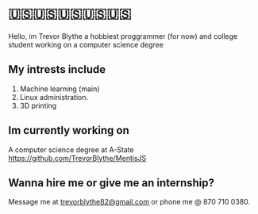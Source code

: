 
# 🇺🇸🇺🇸🇺🇸🇺🇸🇺🇸  
Hello, im Trevor Blythe a hobbiest proggrammer (for now) and college student working on a computer science degree

## My intrests include 

1. Machine learning (main)
2. Linux administration. 
3. 3D printing

## Im currently working on

A computer science degree at A-State
https://github.com/TrevorBlythe/MentisJS

## Wanna hire me or give me an internship?

Message me at trevorblythe82@gmail.com or phone me @ 870 710 0380. 
